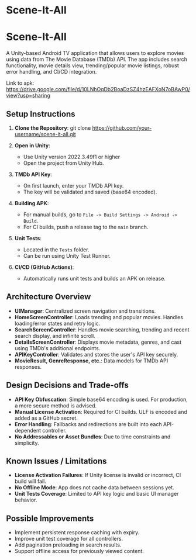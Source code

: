 # Scene-It-All
Scene-It-All
============

A Unity-based Android TV application that allows users to explore movies using data from The Movie Database (TMDb) API. The app includes search functionality, movie details view, trending/popular movie listings, robust error handling, and CI/CD integration.

Link to apk: https://drive.google.com/file/d/10LNhOqDb2BoaDzSZ4hzEAFXoN7oBAwP0/view?usp=sharing

Setup Instructions
------------------

1. **Clone the Repository**:
   git clone https://github.com/your-username/scene-it-all.git

2. **Open in Unity**:
   - Use Unity version 2022.3.49f1 or higher
   - Open the project from Unity Hub.

3. **TMDb API Key**:
   - On first launch, enter your TMDb API key.
   - The key will be validated and saved (base64 encoded).

4. **Building APK**:
   - For manual builds, go to `File -> Build Settings -> Android -> Build`.
   - For CI builds, push a release tag to the `main` branch.

5. **Unit Tests**:
   - Located in the `Tests` folder.
   - Can be run using Unity Test Runner.

6. **CI/CD (GitHub Actions)**:
   - Automatically runs unit tests and builds an APK on release.

Architecture Overview
---------------------

- **UIManager**: Centralized screen navigation and transitions.
- **HomeScreenController**: Loads trending and popular movies. Handles loading/error states and retry logic.
- **SearchScreenController**: Handles movie searching, trending and recent search display, and infinite scroll.
- **DetailsScreenController**: Displays movie metadata, genres, and cast using TMDb's additional endpoints.
- **APIKeyController**: Validates and stores the user's API key securely.
- **MovieResult, GenreResponse, etc.**: Data models for TMDb API responses.

Design Decisions and Trade-offs
-------------------------------

- **API Key Obfuscation**: Simple base64 encoding is used. For production, a more secure method is advised.
- **Manual License Activation**: Required for CI builds. ULF is encoded and added as a GitHub secret.
- **Error Handling**: Fallbacks and redirections are built into each API-dependent controller.
- **No Addressables or Asset Bundles**: Due to time constraints and simplicity.

Known Issues / Limitations
---------------------------

- **License Activation Failures**: If Unity license is invalid or incorrect, CI build will fail.
- **No Offline Mode**: App does not cache data between sessions yet.
- **Unit Tests Coverage**: Limited to API key logic and basic UI manager behavior.

Possible Improvements
---------------------

- Implement persistent response caching with expiry.
- Improve unit test coverage for all controllers.
- Add pagination preloading in search results.
- Support offline access for previously viewed content.
